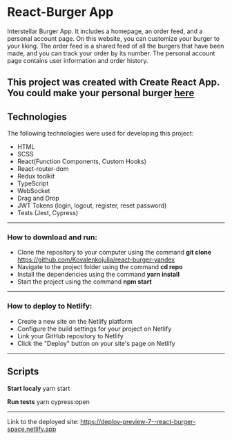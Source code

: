 # React-Burger App

Interstellar Burger App. It includes a homepage, an order feed, and a personal account page. On this website, you can customize your burger to your liking. The order feed is a shared feed of all the burgers that have been made, and you can track your order by its number. The personal account page contains user information and order history.


This project was created with Create React App. You could make your personal burger [here](https://react-burger-space.netlify.app)
---

## Technologies

The following technologies were used for developing this project:

- HTML
- SCSS
- React(Function Components, Custom Hooks)
- React-router-dom
- Redux toolkit
- TypeScript
- WebSocket
- Drag and Drop
- JWT Tokens (login, logout, register, reset password)
- Tests (Jest, Cypress)

---
### How to download and run:

- Clone the repository to your computer using the command **git clone** https://github.com/Kovalenkojulia/react-burger-yandex
- Navigate to the project folder using the command **cd repo**
- Install the dependencies using the command **yarn install**
- Start the project using the command **npm start**
---
### How to deploy to Netlify:

- Create a new site on the Netlify platform
- Configure the build settings for your project on Netlify
- Link your GitHub repository to Netlify
- Click the "Deploy" button on your site's page on Netlify

---

## Scripts
**Start localy**  yarn start 

**Run tests**  yarn cypress:open

---
Link to the deployed site: https://deploy-preview-7--react-burger-space.netlify.app


